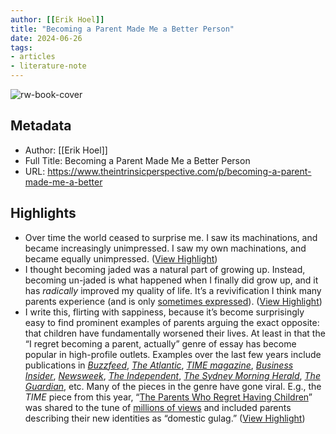 ```yaml
---
author: [[Erik Hoel]]
title: "Becoming a Parent Made Me a Better Person"
date: 2024-06-26
tags: 
- articles
- literature-note
---
```

![rw-book-cover](https://substackcdn.com/image/fetch/f_auto,q_auto:good,fl_progressive:steep/https%3A%2F%2Fsubstack-post-media.s3.amazonaws.com%2Fpublic%2Fimages%2F673eb076-6462-4047-a5c9-48f29720c1ed_1181x1244.jpeg)

## Metadata
- Author: [[Erik Hoel]]
- Full Title: Becoming a Parent Made Me a Better Person
- URL: https://www.theintrinsicperspective.com/p/becoming-a-parent-made-me-a-better

## Highlights
- Over time the world ceased to surprise me. I saw its machinations, and became increasingly unimpressed. I saw my own machinations, and became equally unimpressed. ([View Highlight](https://read.readwise.io/read/01j18fkkfm30m5kqqy0ffyv5md))
- I thought becoming jaded was a natural part of growing up. Instead, becoming un-jaded is what happened when I finally did grow up, and it has *radically* improved my quality of life. It’s a revivification I think many parents experience (and is only [sometimes expressed](https://evashang.substack.com/p/a-case-for-reproductive-futurism)). ([View Highlight](https://read.readwise.io/read/01j18fmftryne8qsejhqa78wrj))
- I write this, flirting with sappiness, because it’s become surprisingly easy to find prominent examples of parents arguing the exact opposite: that children have fundamentally worsened their lives. At least in that the “I regret becoming a parent, actually” genre of essay has become popular in high-profile outlets. Examples over the last few years include publications in *[Buzzfeed](https://www.buzzfeed.com/stephenlaconte/parents-who-dont-want-their-kids-reddit)*, *[The Atlantic](https://www.theatlantic.com/family/archive/2021/08/why-parents-regret-children/619931/)*, *[TIME magazine](https://time.com/6966914/parental-regret-children-ro-kwon-essay/)*, *[Business Insider](https://www.businessinsider.com/common-reasons-people-regret-having-kids-2024-2)*, *[Newsweek](https://www.newsweek.com/never-wanted-kids-moms-open-reasons-they-regret-children-1774075)*, *[The Independent](https://www.independent.co.uk/life-style/regret-having-kids-abortion-roe-wade-b2123318.html)*, *[The Sydney Morning Herald](https://www.smh.com.au/lifestyle/life-and-relationships/having-a-kid-is-probably-my-biggest-life-regret-wife-concurs-20210525-p57v3b.html)*, *[The Guardian](https://www.theguardian.com/lifeandstyle/2017/feb/11/breaking-taboo-parents-who-regret-having-children)*, etc. Many of the pieces in the genre have gone viral. E.g., the *TIME* piece from this year, “[The Parents Who Regret Having Children](https://time.com/6966914/parental-regret-children-ro-kwon-essay/)” was shared to the tune of [millions of views](https://x.com/rokwon/status/1782401451761037651) and included parents describing their new identities as “domestic gulag.” ([View Highlight](https://read.readwise.io/read/01j18fmxqzw04m4zcsshryaa9y))
